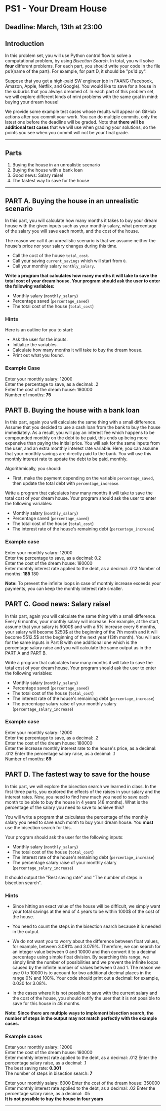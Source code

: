 
# PS1 - Your Dream House
## Deadline: March, 13th at 23:00
## Introduction

In this problem set, you will use Python control flow to solve a computational problem, by using *Bisection Search*. In total, you will solve **four** different problems. For each part, you should write your code in the file ps1{name of the part}. For example, for part D, it should be "ps1d.py".

Suppose that you get a high-paid SW engineer job in FAANG (Facebook, Amazon, Apple, Netflix, and Google). You would like to save for a house in the suburbs that you always dreamed of. In each part of this problem set, we will explore different kinds of mini problems with the same goal in mind: buying your dream house!

We provide some example test cases whose results will appear on GitHub actions after you commit your work. You can do multiple commits, only the latest one before the deadline will be graded. Note that **there will be additional test cases** that we will use when grading your solutions, so the points you see when you commit will not be your final grade.

---

## Parts
1. Buying the house in an unrealistic scenario
2. Buying the house with a bank loan
3. Good news: Salary raise!
4. The fastest way to save for the house

---

## PART A. Buying the house in an unrealistic scenario

In this part, you will calculate how many months it takes to buy your dream house with the given inputs such as your monthly salary, what percentage of the salary you will save each month, and the cost of the house.

The reason we call it an unrealistic scenario is that we assume neither the house's price nor your salary changes during this time.

* Call the cost of the house `total_cost`.
* Call your saving `current_savings` which will start from `0`.
* Call your monthly salary `monthly_salary`.

**Write a program that calculates how many months it will take to save the total cost of your dream house. Your program should ask the user to enter the following variables:**

* Monthly salary (`monthly_salary`)
* Percentage saved (`percentage_saved`)
* The total cost of the house (`total_cost`)

### Hints

Here is an outline for you to start:

* Ask the user for the inputs.
* Initialize the variables.
* Calculate how many months it will take to buy the dream house.
* Print out what you found.

### Example Case

>>>   
Enter your monthly salary: 12000    
Enter the percentage to save, as a decimal: .2   
Enter the cost of the dream house: 180000    
Number of months: **75**   
>>>


## PART B. Buying the house with a bank loan

In this part, again you will calculate the same thing with a small difference. Assume that you decided to use a cash loan from the bank to buy the house immediately. As a result, you will pay an interest fee which happens to be compounded monthly on the debt to be paid, this ends up being more expensive than paying the initial price. You will ask for the same inputs from the user, and an extra monthly interest rate variable. Here, you can assume that your monthly savings are directly paid to the bank. You will use this monthly interest rate to update the debt to be paid, monthly.

Algorithmically, you should:

* First, make the payment depending on the variable `percentage_saved`, then update the total debt with `percentage_increase`.

Write a program that calculates how many months it will take to save the total cost of your dream house. Your program should ask the user to enter the following variables:   

* Monthly salary (`monthly_salary`)
* Percentage saved (`percentage_saved`)
* The total cost of the house (`total_cost`)
* The interest rate of the house's remaining debt (`percentage_increase`)

### Example case

>>>   
Enter your monthly salary: 12000   
Enter the percentage to save, as a decimal: 0.2   
Enter the cost of the dream house: 180000    
Enter monthly interest rate applied to the debt, as a decimal: .012
Number of months: **185**   180
>>>

**Note:** To prevent the infinite loops in case of monthly increase exceeds your payments, you can keep the monthly interest rate smaller.

## PART C. Good news: Salary raise!

In this part, again you will calculate the same thing with a small difference. Every 6 months, your monthly salary will increase. For example, at the start, assume that your salary is 5000$ and with a 5% increase every 6 months, your salary will become 5250$ at the beginning of the 7th month and it will become 5512.5$ at the beginning of the next year (13th month). You will ask for the same inputs in Part B with one additional one which is the percentage salary raise and you will calculate the same output as in the PART A and PART B.

Write a program that calculates how many months it will take to save the total cost of your dream house. Your program should ask the user to enter the following variables:   

* Monthly salary (`monthly_salary`)   
* Percentage saved (`percentage_saved`)   
* The total cost of the house (`total_cost`)
* The interest rate of the house's remaining debt (`percentage_increase`)
* The percentage salary raise of your monthly salary (`percentage_salary_increase`)

### Example case

>>>   
Enter your monthly salary: 12000  
Enter the percentage to save, as a decimal: .2   
Enter the cost of the dream house: 180000   
Enter the increase monthly interest rate to the house's price, as a decimal: .012
Enter the percentage salary raise, as a decimal: .1   
Number of months: **69**
>>>

## PART D. The fastest way to save for the house

In this part, we will explore the bisection search we learned in class. In the first three parts, you explored the effects of the raises in your salary and the interest rates. Now, you need to find how much you need to save each month to be able to buy the house in 4 years (48 months). What is the percentage of the salary you need to save to achieve this?

You will write a program that calculates the percentage of the monthly salary you need to save each month to buy your dream house. You **must** use the bisection search for this.

Your program should ask the user for the following inputs:   

* Monthly salary (`monthly_salary`)
* The total cost of the house (`total_cost`)
* The interest rate of the house's remaining debt (`percentage_increase`)
* The percentage salary raise of your monthly salary (`percentage_salary_increase`)

It should output the "Best saving rate" and "The number of steps in bisection search".

### Hints

* Since hitting an exact value of the house will be difficult, we simply want your total savings at the end of 4 years to be within 1000$ of the cost of the house.    

* You need to count the steps in the bisection search because it is needed in the output.    

* We do not want you to worry about the difference between float values, for example, between 3.081% and 3.079%. Therefore, we can search for an integer value between 0 and 10000 and then convert it to a decimal percentage using simple float division. By searching this range, we simply limit the number of possibilities and we prevent the infinite loops caused by the infinite number of values between 0 and 1. The reason we use 0 to 10000 is to account for two additional decimal places in the range 0% and 100%. Your code should print out a decimal: for example, 0.030 for 3.08%.     

* In the cases where it is not possible to save with the current salary and the cost of the house, you should notify the user that it is not possible to save for this house in 48 months.


**Note: Since there are multiple ways to implement bisection search, the number of steps in the output may not match perfectly with the example cases.**   

### Example cases

>>>   
Enter your monthly salary: 12000    
Enter the cost of the dream house: 180000    
Enter monthly interest rate applied to the debt, as a decimal: .012
Enter the percentage salary raise, as a decimal: .1  
The best saving rate: **0.301**      
The number of steps in bisection search: **7**   
>>>   


>>>   
Enter your monthly salary: 6000
Enter the cost of the dream house: 350000    
Enter monthly interest rate applied to the debt, as a decimal: .02
Enter the percentage salary raise, as a decimal: .05   
**It is not possible to buy the house in four years**
>>>    

---